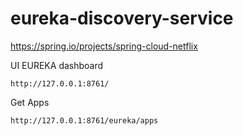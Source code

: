# eureka-discovery-service
https://spring.io/projects/spring-cloud-netflix

UI EUREKA dashboard
```
http://127.0.0.1:8761/
```
Get Apps
```
http://127.0.0.1:8761/eureka/apps
```